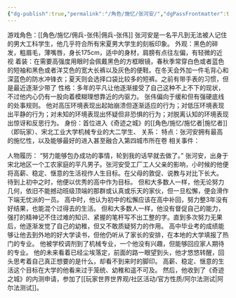 ```yaml
---
{"dg-publish":true,"permalink":"/角色/施忆/张河安/","dgPassFrontmatter":true}
---
```



游戏角色：[[角色/施忆/佣兵-张伟\|佣兵-张伟]]
张河安是一名平凡到无法被人记住的男大工科学生，他几乎符合所有宋夏男大学生的刻板印象。
外观：黑色的碎发，粗眉毛，薄嘴唇，身长175cm，适中的身材，肩膀有点往左偏，有轻微的近视
着装：在需要高强度用眼时会佩戴黑色的方框眼镜，春秋季常穿白色或者蓝色的短袖和黑色或者洋艾色的宽大长裤以及灰色的便鞋。在冬天会外加一件毛背心和深蓝色的防水冲锋衣；夏天则会选择口袋比较多的短裤。之前有带手表的习惯，但是最近逐渐少带了
性格：多年的平凡让他逐渐接受了自己这种不上不下的现状，不过他内心仍有一股向着模糊理想靠近的内驱力。
张伟偏向于缓和但有强硬底线的处事规则。
他对高压环境表现出起始崩溃但逐渐适应的行为；对低压环境表现出平静的行为；对未知的环境表现出怀疑但非恐惧的行为；对脱离认知的环境表现出惊讶和反思行为。
身份：首位进入《奇迹之城》的[[角色/施忆/施忆者\|施忆者]]（即玩家）、宋北工业大学机械专业的大二学生、
关系：
特点：张河安拥有最高的施忆性，以及能够最好的进入甚至融合入第四城市所在卷
相关事件：

人物履历：
“努力能够包办成功的事情，轮到我的话早就去做了。”
张河安，出身于宋北地区一个工农家庭的平凡男子。张河安受工厂工人父亲的影响，小时候的他便将高薪、稳定、惬意的生活视作人生目标。在父母的敦促、说教与对比下长大。
待到上初中之时，他便以优秀的高中作为目标。
但和大多数人一样，他无论努力几何，依旧不能撼动班级顶端的那群或认真或乐天的家伙，但一旦松懈，便会滑作下端无忧派的一员。
高中时，他认为初中的松懈应该在高中补回，努力整3年没有好结果，也能混个过得去的生活。
但和大多数人一样，他没有督促自己的能力，强打的精神记不住过难的知识、紧握的笔杆写不出工整的字。直到多次努力无果后，他逐渐发觉了自己的幼稚，但又不敢质疑努力的作用。
高中毕业考的成绩能够让他去到外地的好大学读书，但他仍听从了家长的安排，在本地的大学填报了热门的专业。
他被学校调剂到了机械专业，一个他没有兴趣，但能够回应家人期待的专业。
他的未来看着已经尘埃落定，前面的路一眼望到头，他才悠悠转醒，回头思考着自己真正想要的是什么，却看不到来时的脚印。
高薪、稳定、惬意的生活这个目标在大学的他看来过于笼统、幼稚和遥不可及。
然后，他收到了《奇迹之城》的内测申请，参加了[[玩家世界世界观/社区活动/官方性质/阿尔法测试\|阿尔法测试]]。